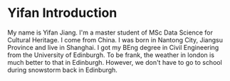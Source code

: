 # Yifan Introduction

My name is Yifan Jiang. I'm a master student of MSc Data Science for Cultural Heritage.
I come from China. I was born in Nantong City, Jiangsu Province and live in Shanghai.
I got my BEng degree in Civil Engineering from the University of Edinburgh. To be frank,
the weather in london is much better to that in Edinburgh. However, we don't have to go to
school during snowstorm back in Edinburgh.
